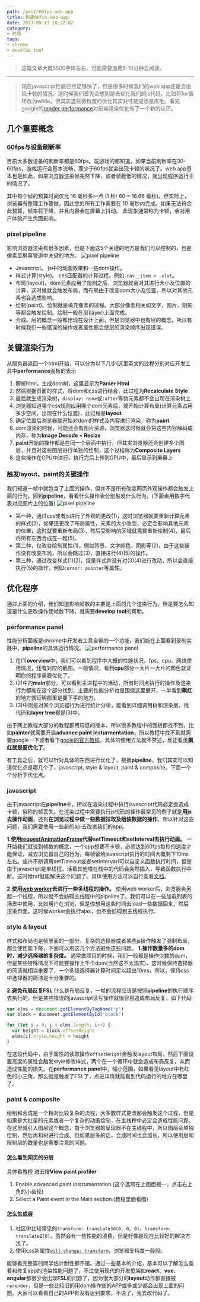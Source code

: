 ```yaml
---
path: /post/60fps-web-app
title: 构建60fps-web-app
date: 2017-09-13 10:22:02
category:
- 前端
tags:
- chrome
- develop tool
---
```


> 这篇文章大概5500字体左右，可能需要浪费5-10分钟去阅读。

----

> 现在javascript性能已经足够快了，但是很多时候我们的web app还是会出现卡顿的情况。这时候我们首先会想到是去优化我们的js代码，比如将for循环改为while，但其实这些微粒度的优化其实对性能提示是皮毛。看完google的[render performance](https://developers.google.com/web/fundamentals/performance/rendering/)对前端渲染优化有了一个新的认识。

## 几个重要概念

### 60fps与设备刷新率

目前大多数设备的刷新率都是60fps。玩游戏的都知道，如果当前刷新率在30-60fps，游戏运行会基本流畅，而少于60fps就会出现卡顿的状况了。web app基本也是如此，如果浏览器渲染帧突然下降，或者帧数低的情况，就出现程序运行卡的情况了。

其中每个帧的预算时间仅比 16 毫秒多一点 (1 秒/ 60 = 16.66 毫秒)。但实际上，浏览器有整理工作要做，因此您的所有工作需要在 10 毫秒内完成。如果无法符合此预算，帧率将下降，并且内容会在屏幕上抖动。 此现象通常称为卡顿，会对用户体验产生负面影响。

<!-- more -->

### pixel pipeline

影响浏览器渲染有很多因素，但是下面这5个关键的地方是我们可以控制的，也是像素至屏幕管道中关键的地方。
![pixel pipeline](http://kiit-1253813979.cosgz.myqcloud.com/%25E6%259E%2584%25E5%25BB%25BA60fps-web-app/pixel-pipline.jpg)

* Javascript。 js中的动画效果和一些dom操作。
* 样式计算(style)。 css匹配器的计算过程。例如`.nav__item > .slot`。
* 布局(layout)。dom元素应用了规则之后，浏览器就会对其进行大小及位置的计算，这时候就会触发布局，而布局由于改变dom大小及位置，所以对其他元素也会造成影响。
* 绘制(paint)。绘制就是填充像素的过程。大部分像素相关如文字、图片、阴影等都会触发绘制。绘制一般在层(layer)上面完成。
* 合成。层的概念一般都出现在设计上面，但是浏览器中也有层的概念，所以有时候我们一些错误的操作或者属性都会使层的渲染顺序出现错误。

## 关键渲染行为

从服务器返回一个html开始，可以分为以下几步(这里英文的过程分别对应开发工具中**performance**面板的表示

1. 解析html，生成dom树，这里显示为**Parser Html**
2. 然后根据页面的样式，将dom和css进行结合，此过程为**Recalculate Style**
3. 最后就生成渲染树，`display: none`或`:after`等伪元素都不会出现在渲染树上
4. 浏览器知道哪个css规则应用哪个dom元素后，就开始计算布局(计算元素占用多少空间，出现在什么位置)，此过程是**layout**
5. 确定位置后浏览器就开始对dom的样式及内容进行渲染，称为**paint**
6. dom渲染的时候，可能还会有图片资源，浏览器这时候就会将这些内容解码成内存，称为**Image Decode + Resize**
7. **paint**开始的操作都是在同一个层面中执行，但其实浏览器还会创建多个图层，并且对这些图层进行单独的绘制，这个过程称为**Composite Layers**
8. 这些操作在CPU中进行，执行完后上传到GPU中，最后显示到屏幕上

### 触发layout、paint的关键操作

我们知道一帧中就包含了上面的操作，但并不是所有改变网页外观操作都会触发上面的行为。回到**pipeline**，看看什么操作会分别触发什么行为。(下面会用数字代表对应图片上的位置)
![pixel pipeline](http://kiit-1253813979.cosgz.myqcloud.com/%25E6%259E%2584%25E5%25BB%25BA60fps-web-app/pixel-pipline.jpg)

* 第一种，通过css或者js进行了外观的更改(1)，这时浏览器就要重新计算元素的样式(2)，如果还更改了布局属性，元素的大小改变，必定会影响其他元素的位置，这时就要重新布局(3)，然后受影响的区域就需要重新绘制(4)，最后将所有东西合成在一起(5)。
* 第二种，仅改变绘制属性(1)，例如背景、文字颜色、阴影等(2)，由于这些操作没有改变布局，所以会跳过(3)，直接进行(4)(5)的操作。
* 第三种，通过改变样式(1)(2)，但是样式并没有对(3)(4)进行改动，所以会直接执行(5)的操作，例如`cursor: pointer`等属性。

## 优化程序

通过上面的介绍，我们知道影响帧数的主要是上面的几个渲染行为，但是要怎么知道是什么更改操作使帧数下降，就需要**develop tool**的帮助。

### performance panel

性能分析面板是chrome中开发者工具自带的一个功能，我们能在上面看到录制实践中，**pipeline**的具体运行情况。
![performance panel](http://kiit-1253813979.cosgz.myqcloud.com/%25E6%259E%2584%25E5%25BB%25BA60fps-web-app/performance.jpg)

1. 在(1)**overview**中，我们可以看到程序中大概的性能状况，fps、cpu、网络使用情况，还有对应的截图。一般情况，看到**cpu**部分一大片一大片的颜色就证明你的程序需要优化了。
2. (2)中的**main**部分，可以看到主进程中的活动，所有时间点执行的操作及渲染行为都能在这个部分找到，主要的性能分析也是围绕这里展开，一半看到**飙红**的地方就证明那里是要下手的地方。
3. (3)中则是对某个浏览器行为进行统计分析，能看到详细调用树和渲染层，找代码和**layer tree**都是(3)中。

由于网上教程大部分的教程都用较低的版本，所以很多教程中的面板都找不到，比如**painter**就需要开启**advance paint insturmentation**，所以教程中找不到就需要google一下或者看下[goole的官方教程](https://developers.google.com/web/tools/chrome-devtools/evaluate-performance/)。具体的使用方法就不赘述，反正看见**飙红就是要优化了**。

有工具之后，就可以针对具体的东西进行优化了，根据**pipeline**，我们其实可以知道优化点是哪几个了，javascript, style & layout, paint & composite。下面一个个分析下优化点。

### javascript

由于javascript在**pipeline**中，所以在渲染过程中执行javascript代码必定会造成卡顿，俗称的帧丢失。在渲染过程中需要执行js代码的操作最常见的例子就是**用js去操作动画**，还有**在浏览过程中做一些数据拉取及组装数据的操作**。所以针对这些问题，我们需要使用一些新的api去改进我们的app。

**1.使用[requestAnimationFrame](https://developer.mozilla.org/en-US/docs/Web/API/window/requestAnimationFrame)代替setTimeout和setInterval去执行动画。**
一开始我们就说到帧数的概念，一个app想要不卡顿，必须达到60fps每秒的速度才能保证，减去浏览器自己的行为，每帧留给javascript执行的时间大概剩下10ms左右。或许不断调用setTimeout或者setIntervarl可以自定义函数执行时间，但是由于javascript是单线程，活着其他堆在栈中的代码会突然插入，导致函数执行中断。这时候raf就能解决这个问题了。具体使用方法可以自行查看[文档](https://developer.mozilla.org/en-US/docs/Web/API/window/requestAnimationFrame)。

**2.使用[web worker](https://developer.mozilla.org/en-US/docs/Web/API/Worker)去进行一些多线程的操作。**
使用web worker后，浏览器会另起一个线程，所以就不会妨碍主线程中的pipeline了。我们可以在一些加载列表的场景中使用，比如用户在浏览，但是你想用这些时间去load一些数据回来，然后渲染页面，这时候worker会执行ajax，也不会妨碍到主线程执行。

### style & layout

样式和布局也是帧里面的一部分，复杂的选择器或者某些js操作触发了强制布局，都会使性能下降，下面可以用这几个方法避免这些问题。
**1.操作数量多的dom时，减少选择器的复杂度。**
通常做项目的时候，我们一般都是操作少数的dom，但是某些特殊情况下可能要操作上千个dom(当然这不太现实)，这时候保持选择器的简洁就相当重要了，一个多级选择器计算时间足以超出10ms，所以，保持css中选择器的简洁是十分重要的。

**2.避免布局反复FSL**
什么是布局反复，一帧的流程应该是按照**pipeline**的执行顺序去执行的，但是某些错误的javascript读写操作就很容易造成布局反复，如下代码

```javascript
var elms = document.getElementByTagName('p')
var block = ducoment.getElementById('block')

for (let i = 0; i < elms.length; i++) {
  var height = block.offsetHeight
  elms[i].style.height = height
}
```

在这段代码中，由于属性的读取操作`offsetHeight`会触发layout布局，然后下面设置高度的属性会触发style修改样式，两个在一个循环中就会造成布局反复，从而造成性能的损失。在**performance panel**中，缩小范围，如果看见layout中有红色的小三角，那么就是触发了FSL了，点进详情就能看到代码运行的地方在哪里了。

### paint & composite

绘制和合成是一个相对比较复杂的流程，大多数样式更改都会触发这个过程，但是如果是大批量的元素或者一个复杂的动画绘制，在主线程中必定会造成性能问题。在这里就引入图层这个概念，由于浏览器的呈现器不在主线程中，所以图层会单独绘制，然后再和树进行合成。但如果层多的话，合成时间也会加长，所以使用层和限制层的数量也是需要注意的问题。

#### 怎么看到网页的分层

具体看[教程](https://developers.google.com/web/tools/chrome-devtools/evaluate-performance/reference#paint-profiler)
进去搜**View paint profiler**

1. Enable advanced paint instrumentation.(这个选项在上图面板一，点击右上角的小齿轮)
2. Select a Paint event in the Main section.(教程里面看图)

#### 怎么生成层

1. 社区中比较常见的`transform: translate3d(0, 0, 0)`、`transform: translateZ(0)`。虽然会有一些性能的浪费，但是好像是现在比较好的解决方法了。
2. 使用css新属性[`will-change: transform`](https://developer.mozilla.org/en-US/docs/Web/CSS/will-change)，浏览器支持度一般般。

能够看完整篇的同学估计耐性都不错。通过一些基本的介绍，基本可以了解怎么查看和修复app的渲染性能问题了，不过使用现代的开发框架如**react**、**vue**、**angular**都很少会出现**FSL**的问题了，因为很大部分的**layout**动作都直接被`rerender`，但是一些比较旧的用dom操作些的APP或多或少都会出现上面的问题。大家可以看看自己的APP有没有达到要求。不说了，我去改代码了。
